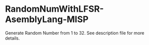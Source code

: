 # RandomNumWithLFSR-AsemblyLang-MISP
Generate Random Number from 1 to 32. See description file for more details.
